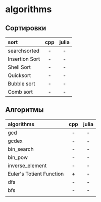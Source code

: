 # algorithms

## Сортировки

| sort           | cpp | julia |
|:-------------- |:---:|:-----:|
| searchsorted   |  -  |   -   |
| Insertion Sort |  -  |   -   |
| Shell Sort     |  -  |   -   |
| Quicksort      |  -  |   -   |
| Bubble sort    |  -  |   -   |
| Сomb sort      |  -  |   -   |

## Алгоритмы

| algorithms               | cpp | julia |
|:------------------------ |:---:|:-----:|
| gcd                      |  -  |   -   |
| gcdex                    |  -  |   -   |
| bin_search               |   - |   -   |
| bin_pow                  |  -  |   -   |
| inverse_element          |  -  |   -   |
| Euler's Totient Function |  +  |   -   |
| dfs                      |  -  |   -   |
| bfs                      |  -  |   -   |
|                          |     |       |
